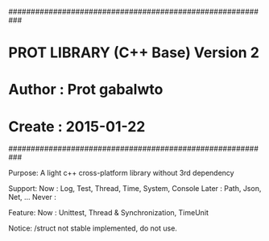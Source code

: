 ###########################################################
#  PROT LIBRARY (C++ Base) Version 2                      #
#  Author : Prot gabalwto                                 #
#  Create : 2015-01-22                                    #
###########################################################

Purpose:
  A light c++ cross-platform library without 3rd dependency

Support:
  Now : Log, Test, Thread, Time, System, Console
  Later : Path, Json, Net, ...
  Never : 

Feature:
  Now : Unittest, Thread & Synchronization, TimeUnit

Notice:
  /struct not stable implemented, do not use.
